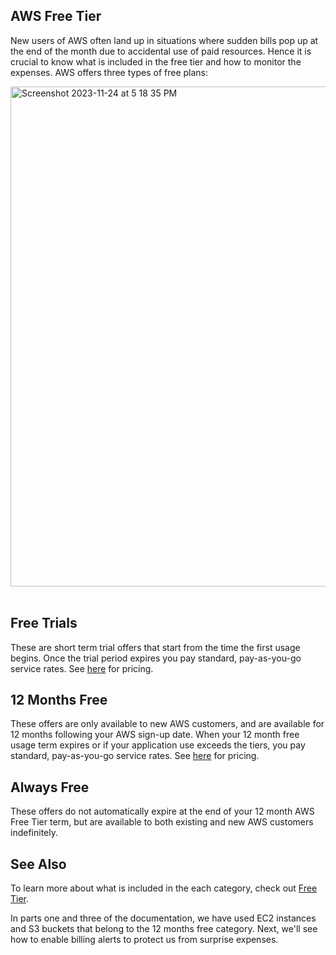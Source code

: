 ## AWS Free Tier

New users of AWS often land up in situations where sudden bills pop up at the end of the month due to accidental use of paid resources.
Hence it is crucial to know what is included in the free tier and how to monitor the expenses. 
AWS offers three types of free plans:

<img width="800" alt="Screenshot 2023-11-24 at 5 18 35 PM" src="https://github.com/AhilyaK/aws-docs/assets/26397706/d2a1019e-552c-48bb-a39c-6ea6b4403dac">   
</br></br>

## Free Trials
These are short term trial offers that start from the time the first usage begins. Once the trial period expires you pay standard, pay-as-you-go service rates. See [here](https://aws.amazon.com/pricing/?aws-products-pricing.sort-by=item.additionalFields.productNameLowercase&aws-products-pricing.sort-order=asc&awsf.Free%20Tier%20Type=*all&awsf.tech-category=*all) for pricing.

## 12 Months Free
These offers are only available to new AWS customers, and are available for 12 months following your AWS sign-up date. When your 12 month free usage term expires or if your application use exceeds the tiers, you pay standard, pay-as-you-go service rates. See [here](https://aws.amazon.com/pricing/?aws-products-pricing.sort-by=item.additionalFields.productNameLowercase&aws-products-pricing.sort-order=asc&awsf.Free%20Tier%20Type=*all&awsf.tech-category=*all) for pricing.

## Always Free
These offers do not automatically expire at the end of your 12 month AWS Free Tier term, but are available to both existing and new AWS customers indefinitely.

## See Also
To learn more about what is included in the each category, check out [Free Tier](https://aws.amazon.com/free/?all-free-tier.sort-by=item.additionalFields.SortRank&all-free-tier.sort-order=asc&awsf.Free%20Tier%20Types=*all&awsf.Free%20Tier%20Categories=*all).

In parts one and three of the documentation, we have used EC2 instances and S3 buckets that belong to the 12 months free category.
Next, we'll see how to enable billing alerts to protect us from surprise expenses.
